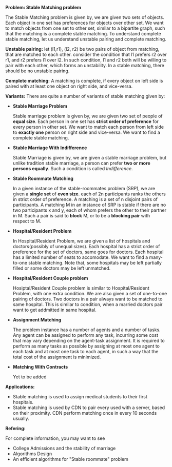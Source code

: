 **Problem:    Stable Matching problem**

The Stable Matching problem is given by, we are given two sets of objects. Each object in one set has preferences for objects over other set.
We want to match objects from one set to other set, similar to a bipartite graph, such that the matching is a complete stable matching. To understand complete stable matching, let us understand unstable pairing and complete matching.

**Unstable pairing:**
let (l1,r1), (l2, r2) be two pairs of object from matching, that are matched to each other.
consider the condition that l1 prefers r2 over r1, and r2 prefers l1 over l2. In
such condition, l1 and r2 both will be willing to pair with each other, which forms an unstability.
In a stable matching, there should be no unstable pairing.

**Complete matching:**
A matching is complete, if every object on left side is paired with at least one object
on right side, and vice-versa.

**Variants:**
There are quite a number of variants of stable matching given by:
- **Stable Marriage Problem**

    Stable marriage problem is given by, we are given two set of people of **equal size**. Each person in one set has **strict order of 
    preference** for every person in other set. We want to match each person from left side to **exactly one** person on right side and vice-versa. We want to find a complete stable matching.
       
- **Stable Marriage With Indifference**

    Stable Marriage is given by, we are given a stable marriage problem, but unlike tradition stable marriage, a person can prefer **two
    or more persons equally**. Such a condition is called *Indifference*.
    
- **Stable Roommate Matching**
    
    In a given instance of the stable-roommates problem (SRP), we are given a **single set** of **even size**. each of 2n participants ranks the others in strict order of preference. A matching is a set of n disjoint pairs of participants. A matching M in an instance of SRP is stable if there are no two participants x and y, each of whom prefers the other to their partner in M. Such a pair is said to **block** M, or to be a **blocking pair** with respect to M.
    
- **Hospital/Resident Problem**


    In Hospital/Resident Problem, we are given a list of hospitals and doctors(possibly of unequal sizes). Each hospital has a strict
    order of preference for the set of doctors, same goes for doctors. Each hospital has a limited number of seats to accomodate. We
    want to find a many-to-one stable matching. Note that, some hospitals may be left partially filled or some doctors may be left unmatched.
    
    
- **Hospital/Resident Couple problem**


    Hosiptal/Resident Couple problem is similar to Hospital/Resident Problem, with one extra condition. We are also given a set of
    one-to-one pairing of doctors. Two doctors in a pair always want to be matched to same hospital. This is similar to condition,
    when a married doctors pair want to get addmitted in same hospital.
    
    
- **Assignment Matching**

    The problem instance has a number of agents and a number of tasks. Any agent can be assigned to perform any task, incurring some cost that may vary depending on the agent-task assignment. It is required to perform as many tasks as possible by assigning at most one agent to each task and at most one task to each agent, in such a way that the total cost of the assignment is minimized.
    
    
- **Matching With Contracts**


    Yet to be added


**Applications:**
- Stable matching is used to assign medical students to their first hospitals.
- Stable matching is used by CDN to pair every used with a server, based on their
proximity. CDN perform matching once in every 10 seconds usually.


**Refering:**

For complete information, you may want to see
-   College Admissions and the stability of marriage
-   Algorithms Design
-   An efficient algorithms for "Stable roommate" problem